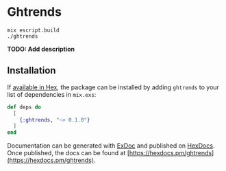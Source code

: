 # Ghtrends

```
mix escript.build
./ghtrends
```

**TODO: Add description**

## Installation

If [available in Hex](https://hex.pm/docs/publish), the package can be installed
by adding `ghtrends` to your list of dependencies in `mix.exs`:

```elixir
def deps do
  [
    {:ghtrends, "~> 0.1.0"}
  ]
end
```

Documentation can be generated with [ExDoc](https://github.com/elixir-lang/ex_doc)
and published on [HexDocs](https://hexdocs.pm). Once published, the docs can
be found at [https://hexdocs.pm/ghtrends](https://hexdocs.pm/ghtrends).

